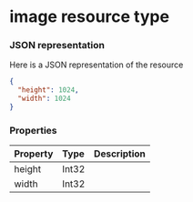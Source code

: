 # image resource type



### JSON representation

Here is a JSON representation of the resource

<!-- {
  "blockType": "resource",
  "optionalProperties": [

  ],
  "@odata.type": "microsoft.graph.image"
}-->

```json
{
  "height": 1024,
  "width": 1024
}

```
### Properties
| Property	   | Type	|Description|
|:---------------|:--------|:----------|
|height|Int32||
|width|Int32||

<!-- uuid: 197e0a4c-7357-4794-9f6f-264ae9664217
2015-10-24 21:49:47 UTC -->
<!-- {
  "type": "#page.annotation",
  "description": "image resource",
  "keywords": "",
  "section": "documentation",
  "tocPath": ""
}-->